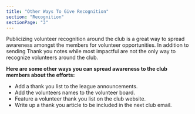 ```yaml
---
title: "Other Ways To Give Recognition"
section: "Recognition"
sectionPage: "3"
---
```


Publicizing volunteer recognition around the club is a great way to spread awareness amongst the members for volunteer opportunities. In addition to sending Thank you notes while most impactful are not the only way to recognize volunteers around the club.

**Here are some other ways you can spread awareness to the club members about the efforts:**

- Add a thank you list to the league announcements.
- Add the volunteers names to the volunteer board.
- Feature a volunteer thank you list on the club website.
- Write up a thank you article to be included in the next club email.
